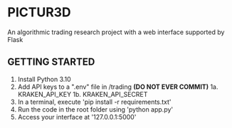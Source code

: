 # PICTUR3D
 An algorithmic trading research project with a web interface supported by Flask

## GETTING STARTED
1. Install Python 3.10
2. Add API keys to a ".env" file in /trading **(DO NOT EVER COMMIT)**
   1a. KRAKEN_API_KEY
   1b. KRAKEN_API_SECRET
3. In a terminal, execute 'pip install -r requirements.txt'
4. Run the code in the root folder using 'python app.py'
5. Access your interface at '127.0.0.1:5000'

